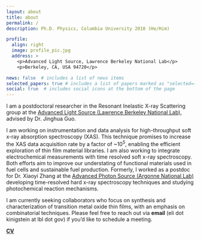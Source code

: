 ```yaml
---
layout: about
title: about
permalink: /
description: Ph.D. Physics, Columbia University 2018 (He/Him) 

profile:
  align: right
  image: profile_pic.jpg
  address: >
    <p>Advanced Light Source, Lawrence Berkeley National Lab</p>
    <p>Berkeley, CA, USA 94720</p>

news: false  # includes a list of news items
selected_papers: true # includes a list of papers marked as "selected={true}"
social: true  # includes social icons at the bottom of the page
---
```

I am a postdoctoral researcher in the Resonant Inelastic X-ray Scattering group at the [Advanced Light Source (Lawrence Berkeley National Lab)](https://als.lbl.gov/), advised by Dr. Jinghua Guo.

I am working on instrumentation and data analysis for high-throughput soft x-ray absorption spectroscopy (XAS). This technique promises to increase the XAS data acquisition rate by a factor of ~10<sup>5</sup>, enabling the efficient exploration of thin film material libraries. I am also working to integrate electrochemical measurements with time resolved soft x-ray spectroscopy. Both efforts aim to improve our understating of functional materials used in fuel cells and sustainable fuel production.
Formerly, I worked as a postdoc for Dr. Xiaoyi Zhang at the [Advanced Photon Source (Argonne National Lab)](https://www.aps.anl.gov/) developing time-resolved hard x-ray spectroscopy techniques and studying photochemical reaction mechanisms.

I am currently seeking collaborators who focus on synthesis and characterization of transition metal oxide thin films, with an emphasis on combinatorial techniques. Please feel free to reach out via **email** (eli dot kinigstein at lbl dot gov) if you’d like to schedule a meeting.

**[CV](https://drive.google.com/file/d/1ydgq7Y9RDOaJnAzTut-LI-6A8geh9QUX/view?usp=sharing)**
